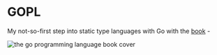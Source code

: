 # GOPL
My not-so-first step into static type languages with Go with the [book](https://www.gopl.io/) -

![the go programming language book cover](https://www.gopl.io/cover.png)
